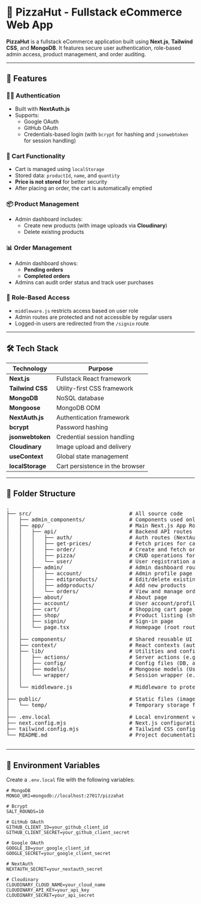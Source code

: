 # 🍕 PizzaHut - Fullstack eCommerce Web App

**PizzaHut** is a fullstack eCommerce application built using **Next.js**, **Tailwind CSS**, and **MongoDB**. It features secure user authentication, role-based admin access, product management, and order auditing.

---

## 🚀 Features

### 🧑‍💻 Authentication

- Built with **NextAuth.js**
- Supports:
  - Google OAuth
  - GitHub OAuth
  - Credentials-based login (with `bcrypt` for hashing and `jsonwebtoken` for session handling)

### 🛒 Cart Functionality

- Cart is managed using `localStorage`
- Stored data: `productId`, `name`, and `quantity`
- **Price is not stored** for better security
- After placing an order, the cart is automatically emptied

### 📦 Product Management

- Admin dashboard includes:
  - Create new products (with image uploads via **Cloudinary**)
  - Delete existing products

### 📊 Order Management

- Admin dashboard shows:
  - **Pending orders**
  - **Completed orders**
- Admins can audit order status and track user purchases

### 🔐 Role-Based Access

- `middleware.js` restricts access based on user role
- Admin routes are protected and not accessible by regular users
- Logged-in users are redirected from the `/signin` route

---

## 🛠️ Tech Stack

| Technology       | Purpose                         |
| ---------------- | ------------------------------- |
| **Next.js**      | Fullstack React framework       |
| **Tailwind CSS** | Utility-first CSS framework     |
| **MongoDB**      | NoSQL database                  |
| **Mongoose**     | MongoDB ODM                     |
| **NextAuth.js**  | Authentication framework        |
| **bcrypt**       | Password hashing                |
| **jsonwebtoken** | Credential session handling     |
| **Cloudinary**   | Image upload and delivery       |
| **useContext**   | Global state management         |
| **localStorage** | Cart persistence in the browser |

---

## 📂 Folder Structure

<pre>
.
├── src/                               # All source code
│   ├── admin_components/              # Components used only in admin pages
│   ├── app/                           # Main Next.js App Router directory
│   │   ├── api/                       # Backend API routes
│   │   │   ├── auth/                  # Auth routes (NextAuth, credentials)
│   │   │   ├── get-prices/            # Fetch prices for cart items
│   │   │   ├── order/                 # Create and fetch orders
│   │   │   ├── pizza/                 # CRUD operations for products
│   │   │   └── user/                  # User registration and management
│   │   ├── admin/                     # Admin dashboard routes
│   │   │   ├── account/               # Admin profile page
│   │   │   ├── editproducts/          # Edit/delete existing products
│   │   │   ├── addproducts/           # Add new products
│   │   │   └── orders/                # View and manage orders
│   │   ├── about/                     # About page
│   │   ├── account/                   # User account/profile page
│   │   ├── cart/                      # Shopping cart page
│   │   ├── shop/                      # Product listing (shop) page
│   │   ├── signin/                    # Sign-in page
│   │   └── page.tsx                   # Homepage (root route)
│   │
│   ├── components/                    # Shared reusable UI components
│   ├── context/                       # React contexts (auth, cart, etc.)
│   ├── lib/                           # Utilities and configuration
│   │   ├── actions/                   # Server actions (e.g., signup, cart ops)
│   │   ├── config/                    # Config files (DB, auth, cloudinary)
│   │   ├── models/                    # Mongoose models (User, Product, Order)
│   │   └── wrapper/                   # Session wrapper (e.g., NextAuth)
│   │
│   └── middleware.js                  # Middleware to protect routes
│
├── public/                            # Static files (images, fonts, etc.)
│   └── temp/                          # Temporary storage for image uploads
│
├── .env.local                         # Local environment variables
├── next.config.mjs                    # Next.js configuration
├── tailwind.config.mjs                # Tailwind CSS configuration
└── README.md                          # Project documentation

</pre>

---

## 📄 Environment Variables

Create a `.env.local` file with the following variables:

```env
# MongoDB
MONGO_URI=mongodb://localhost:27017/pizzahat

# Bcrypt
SALT_ROUNDS=10

# GitHub OAuth
GITHUB_CLIENT_ID=your_github_client_id
GITHUB_CLIENT_SECRET=your_github_client_secret

# Google OAuth
GOOGLE_ID=your_google_client_id
GOOGLE_SECRET=your_google_client_secret

# NextAuth
NEXTAUTH_SECRET=your_nextauth_secret

# Cloudinary
CLOUDINARY_CLOUD_NAME=your_cloud_name
CLOUDINARY_API_KEY=your_api_key
CLOUDINARY_SECRET=your_api_secret
```
